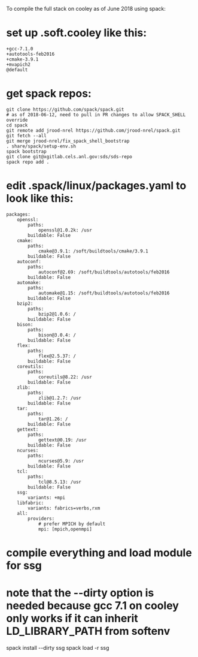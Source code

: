 To compile the full stack on cooley as of June 2018 using spack:

# set up .soft.cooley like this:
```
+gcc-7.1.0
+autotools-feb2016
+cmake-3.9.1
+mvapich2
@default
```

# get spack repos:
```
git clone https://github.com/spack/spack.git
# as of 2018-06-12, need to pull in PR changes to allow SPACK_SHELL override
cd spack
git remote add jrood-nrel https://github.com/jrood-nrel/spack.git
git fetch --all
git merge jrood-nrel/fix_spack_shell_bootstrap
. share/spack/setup-env.sh
spack bootstrap
git clone git@xgitlab.cels.anl.gov:sds/sds-repo
spack repo add .
```

# edit .spack/linux/packages.yaml to look like this:
```
packages:
    openssl:
        paths:
            openssl@1.0.2k: /usr
        buildable: False
    cmake:
        paths:
            cmake@3.9.1: /soft/buildtools/cmake/3.9.1
        buildable: False
    autoconf:
        paths:
            autoconf@2.69: /soft/buildtools/autotools/feb2016
        buildable: False
    automake:
        paths:
            automake@1.15: /soft/buildtools/autotools/feb2016
        buildable: False
    bzip2:
        paths:
            bzip2@1.0.6: /
        buildable: False
    bison:
        paths:
            bison@3.0.4: /
        buildable: False
    flex:
        paths:
            flex@2.5.37: /
        buildable: False
    coreutils:
        paths:
            coreutils@8.22: /usr
        buildable: False
    zlib:
        paths:
            zlib@1.2.7: /usr
        buildable: False
    tar:
        paths:
            tar@1.26: /
        buildable: False
    gettext:
        paths:
            gettext@0.19: /usr
        buildable: False
    ncurses:
        paths:
            ncurses@5.9: /usr
        buildable: False
    tcl:
        paths:
            tcl@8.5.13: /usr
        buildable: False
    ssg:
        variants: +mpi
    libfabric:
        variants: fabrics=verbs,rxm
    all:
        providers:
            # prefer MPICH by default
            mpi: [mpich,openmpi]
```

# compile everything and load module for ssg
# note that the --dirty option is needed because gcc 7.1 on cooley only works if it can inherit LD_LIBRARY_PATH from softenv
spack install --dirty ssg
spack load -r ssg

